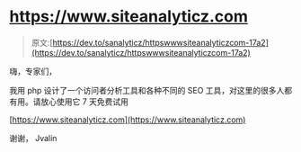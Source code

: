 # https://www.siteanalyticz.com

> 原文:[https://dev.to/sanalyticz/httpswwwsiteanalyticzcom-17a2](https://dev.to/sanalyticz/httpswwwsiteanalyticzcom-17a2)

嗨，专家们，

我用 php 设计了一个访问者分析工具和各种不同的 SEO 工具，对这里的很多人都有用。请放心使用它 7 天免费试用

[https://www.siteanalyticz.com](https://www.siteanalyticz.com)

谢谢，
Jvalin